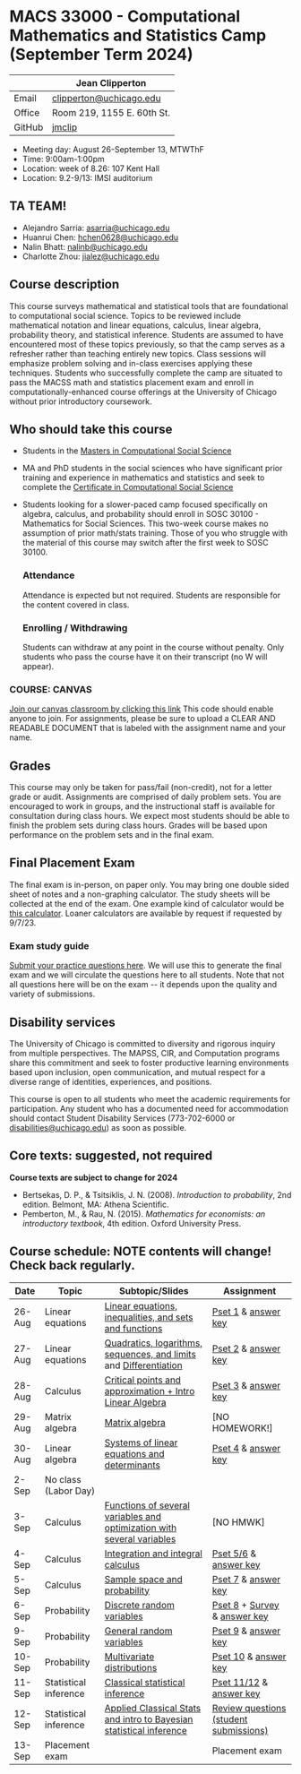 # MACS 33000 - Computational Mathematics and Statistics Camp (September Term 2024)

|  | Jean Clipperton|
|-|-|
| Email | clipperton@uchicago.edu |
| Office | Room 219, 1155 E. 60th St. |
| GitHub | [jmclip](https://github.com/jmclip) |

* Meeting day: August 26-September 13, MTWThF
* Time: 9:00am-1:00pm
* Location: week of 8.26: 107 Kent Hall
* Location: 9.2-9/13: IMSI auditorium


## TA TEAM!
* Alejandro Sarria: asarria@uchicago.edu	
* Huanrui Chen: hchen0628@uchicago.edu		
* Nalin Bhatt: nalinb@uchicago.edu		
* Charlotte Zhou: jialez@uchicago.edu		

## Course description

This course surveys mathematical and statistical tools that are foundational to computational social science. Topics to be reviewed include mathematical notation and linear equations, calculus, linear algebra, probability theory, and statistical inference. Students are assumed to have encountered most of these topics previously, so that the camp serves as a refresher rather than teaching entirely new topics. Class sessions will emphasize problem solving and in-class exercises applying these techniques. Students who successfully complete the camp are situated to pass the MACSS math and statistics placement exam and enroll in computationally-enhanced course offerings at the University of Chicago without prior introductory coursework.

## Who should take this course

* Students in the [Masters in Computational Social Science](https://macss.uchicago.edu/)
* MA and PhD students in the social sciences who have significant prior training and experience in mathematics and statistics and seek to complete the [Certificate in Computational Social Science](https://macss.uchicago.edu/programs-of-study/certificate)
* Students looking for a slower-paced camp focused specifically on algebra, calculus, and probability should enroll in SOSC 30100 - Mathematics for Social Sciences. This two-week course makes no assumption of prior math/stats training. Those of you who struggle with the material of this course may switch after the first week to SOSC 30100.

  ### Attendance
  Attendance is expected but not required. Students are responsible for the content covered in class.

  ### Enrolling / Withdrawing
  Students can withdraw at any point in the course without penalty. Only students who pass the course have it on their transcript (no W will appear). 


### COURSE: CANVAS
[Join our canvas classroom by clicking this link](https://canvas.uchicago.edu/enroll/WCWJRE) This code should enable anyone to join. For assignments, please be sure to upload a CLEAR AND READABLE DOCUMENT that is labeled with the assignment name and your name. 

## Grades

This course may only be taken for pass/fail (non-credit), not for a letter grade or audit. Assignments are comprised of daily problem sets. You are encouraged to work in groups, and the instructional staff is available for consultation during class hours. We expect most students should be able to finish the problem sets during class hours. Grades will be based upon performance on the problem sets and in the final exam.

## Final Placement Exam
The final exam is in-person, on paper only. You may bring one double sided sheet of notes and a non-graphing calculator. The study sheets will be collected at the end of the exam. One example kind of calculator would be [this calculator](https://www.target.com/p/texas-instruments-ti-30xa-scientific-calculator/-/A-14769313). Loaner calculators are available by request if requested by 9/7/23. 

### Exam study guide
[Submit your practice questions here](https://forms.gle/FGmpjwDpHw5mVyVp6). We will use this to generate the final exam and we will circulate the questions here to all students. Note that not all questions here will be on the exam -- it depends upon the quality and variety of submissions. 

## Disability services

The University of Chicago is committed to diversity and rigorous inquiry from multiple perspectives. The MAPSS, CIR, and Computation programs share this commitment and seek to foster productive learning environments based upon inclusion, open communication, and mutual respect for a diverse range of identities, experiences, and positions.

This course is open to all students who meet the academic requirements for participation. Any student who has a documented need for accommodation should contact Student Disability Services (773-702-6000 or [disabilities@uchicago.edu](mailto:disabilities@uchicago.edu)) as soon as possible.

## Core texts: suggested, not required

**Course texts are subject to change for 2024**

* Bertsekas, D. P., & Tsitsiklis, J. N. (2008). *Introduction to probability*, 2nd edition. Belmont, MA: Athena Scientific.
* Pemberton, M., & Rau, N. (2015). *Mathematics for economists: an introductory textbook*, 4th edition. Oxford University Press.

## Course schedule: NOTE contents will change! Check back regularly.

| Date | Topic | Subtopic/Slides | Assignment
|-|-|-|-|
| 26-Aug | Linear equations | [Linear equations, inequalities, and sets and functions](https://jmclip.github.io/MACSS_math_camp/01-functions-sets.html) | [Pset 1](https://github.com/jmclip/MACSS_math_camp/blob/master/problem_sets/01-functions-sets.pdf) & [answer key](solutions/Pset1Solutions.pdf)
| 27-Aug | Linear equations | [Quadratics, logarithms, sequences, and limits](https://jmclip.github.io/MACSS_math_camp/02-sequences-limits.html) and [Differentiation](https://jmclip.github.io/MACSS_math_camp/03-differentiation.html)  | [Pset 2](https://github.com/jmclip/MACSS_math_camp/blob/master/problem_sets/02-seq-limits-critical-points.pdf) & [answer key](solutions/Pset2Solutions.pdf)
| 28-Aug | Calculus | [Critical points and approximation + Intro Linear Algebra](https://jmclip.github.io/MACSS_math_camp/04-critical-points.html) | [Pset 3](https://github.com/jmclip/MACSS_math_camp/blob/master/problem_sets/03-critical-points.pdf) & [answer key](solutions/Pset3Solutions.pdf)
| 29-Aug | Matrix algebra | [Matrix algebra](https://jmclip.github.io/MACSS_math_camp/05-matrix-algebra.html) | [NO HOMEWORK!]
| 30-Aug | Linear algebra  |  [Systems of linear equations and determinants](https://jmclip.github.io/MACSS_math_camp/06-matrix-inversion-decomposition.html) | [Pset 4](https://github.com/jmclip/MACSS_math_camp/blob/master/problem_sets/04-linear-algebra.pdf) & [answer key](solutions/Pset4Solutions.pdf)
| 2-Sep | No class (Labor Day) |  | 
| 3-Sep | Calculus |[Functions of several variables and optimization with several variables](https://jmclip.github.io/MACSS_math_camp/07-multivariable-differentiation.html)| [NO HMWK]
| 4-Sep | Calculus | [Integration and integral calculus](https://jmclip.github.io/MACSS_math_camp/08-integration.html) | [Pset 5/6](https://github.com/jmclip/MACSS_math_camp/blob/master/problem_sets/05-06-diff-integration.pdf) & [answer key](solutions/pset5n6___answer_key.pdf)
| 5-Sep | Calculus |  [Sample space and probability](https://jmclip.github.io/MACSS_math_camp/09-sample-space-probability.html)| [Pset 7](https://github.com/jmclip/MACSS_math_camp/blob/master/problem_sets/07-sample-space-probability2.pdf) & [answer key](solutions/pset7___answer_key.pdf)
| 6-Sep | Probability | [Discrete random variables](https://github.com/jmclip/MACSS_math_camp/blob/master/docs/10-discrete-random-vars.html)  | [Pset 8](https://github.com/jmclip/MACSS_math_camp/blob/master/problem_sets/08-discrete-random-variables2.pdf) + [Survey](https://forms.gle/8qmgAjFTzWRVRPh29) & [answer key](solutions/pset8___answer_key.pdf)
| 9-Sep | Probability | [General random variables](https://jmclip.github.io/MACSS_math_camp/11-general-random-vars.html)| [Pset 9](https://github.com/jmclip/MACSS_math_camp/blob/master/problem_sets/09-general-random-variables.pdf) & [answer key](solutions/pset9___answer_key.pdf)
| 10-Sep | Probability | [Multivariate distributions](https://jmclip.github.io/MACSS_math_camp/12-multivariate-pdf.html)  | [Pset 10](https://github.com/jmclip/MACSS_math_camp/blob/master/problem_sets/10-multivariate-pdf.pdf) & [answer key](solutions/pset10___answer_key.pdf)
| 11-Sep | Statistical inference  | [Classical statistical inference](https://jmclip.github.io/MACSS_math_camp/13-frequentist-inference.html)| [Pset 11/12](https://github.com/jmclip/MACSS_math_camp/blob/master/problem_sets/11-12-frequentist-inference.pdf) & [answer key](solutions/pset11n12___answer_key.pdf)
| 12-Sep | Statistical inference | [Applied Classical Stats and intro to Bayesian statistical inference](https://jmclip.github.io/MACSS_math_camp/14-classical-applied.html) | [Review questions (student submissions)](https://docs.google.com/spreadsheets/d/1GB8BQoK4pZgne3_kgWOgYHYH_ScUGQ4awsMSUsIPO3k/edit?usp=sharing)
| 13-Sep | Placement exam |  | Placement exam
